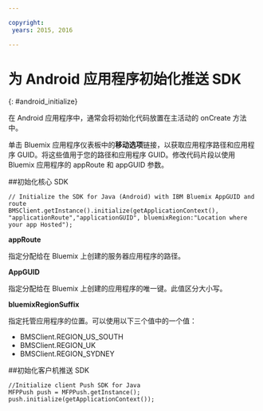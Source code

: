```yaml
---

copyright:
 years: 2015, 2016

---
```


# 为 Android 应用程序初始化推送 SDK
{: #android_initialize}

在 Android 应用程序中，通常会将初始化代码放置在主活动的 onCreate 方法中。

单击 Bluemix 应用程序仪表板中的**移动选项**链接，以获取应用程序路径和应用程序 GUID。将这些值用于您的路径和应用程序 GUID。修改代码片段以使用 Bluemix 应用程序的 appRoute 和 appGUID 参数。


##初始化核心 SDK

```
// Initialize the SDK for Java (Android) with IBM Bluemix AppGUID and route
BMSClient.getInstance().initialize(getApplicationContext(), "applicationRoute","applicationGUID", bluemixRegion:"Location where your app Hosted");
```


**appRoute**

指定分配给在 Bluemix 上创建的服务器应用程序的路径。

**AppGUID**

指定分配给在 Bluemix 上创建的应用程序的唯一键。此值区分大小写。

**bluemixRegionSuffix**

指定托管应用程序的位置。可以使用以下三个值中的一个值：

- BMSClient.REGION_US_SOUTH
- BMSClient.REGION_UK
- BMSClient.REGION_SYDNEY

##初始化客户机推送 SDK

```
//Initialize client Push SDK for Java
MFPPush push = MFPPush.getInstance();
push.initialize(getApplicationContext());
```

